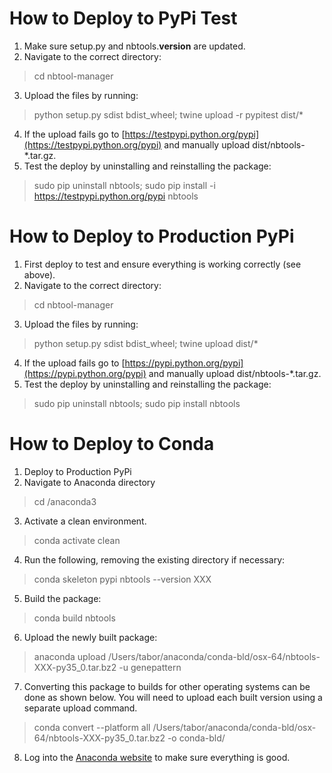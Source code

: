 # How to Deploy to PyPi Test

1. Make sure setup.py and nbtools.__version__ are updated.
2. Navigate to the correct directory:
> cd nbtool-manager
3. Upload the files by running:
> python setup.py sdist bdist_wheel; twine upload -r pypitest dist/*
4. If the upload fails go to [https://testpypi.python.org/pypi](https://testpypi.python.org/pypi) and manually upload dist/nbtools-*.tar.gz.
5. Test the deploy by uninstalling and reinstalling the package: 
> sudo pip uninstall nbtools;
> sudo pip install -i https://testpypi.python.org/pypi nbtools

# How to Deploy to Production PyPi

1. First deploy to test and ensure everything is working correctly (see above).
2. Navigate to the correct directory:
> cd nbtool-manager
3. Upload the files by running:
> python setup.py sdist bdist_wheel; twine upload dist/*
4. If the upload fails go to [https://pypi.python.org/pypi](https://pypi.python.org/pypi) and manually upload dist/nbtools-*.tar.gz.
5. Test the deploy by uninstalling and reinstalling the package: 
> sudo pip uninstall nbtools;
> sudo pip install nbtools

# How to Deploy to Conda

1. Deploy to Production PyPi
2. Navigate to Anaconda directory
> cd /anaconda3
3. Activate a clean environment.
> conda activate clean
4. Run the following, removing the existing directory if necessary:
> conda skeleton pypi nbtools --version XXX
5. Build the package:
> conda build nbtools
6. Upload the newly built package:
> anaconda upload /Users/tabor/anaconda/conda-bld/osx-64/nbtools-XXX-py35_0.tar.bz2 -u genepattern
7. Converting this package to builds for other operating systems can be done as shown below. You will need to upload each
built version using a separate upload command.
> conda convert --platform all /Users/tabor/anaconda/conda-bld/osx-64/nbtools-XXX-py35_0.tar.bz2 -o conda-bld/
8. Log into the [Anaconda website](https://anaconda.org/) to make sure everything is good.
